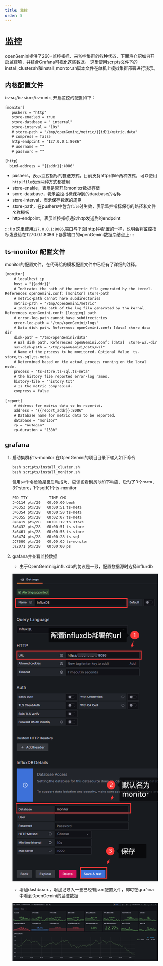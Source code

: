 ```yaml
---
title: 监控
order: 5
---
```



# 监控

openGemini提供了260+监控指标，来监控集群的各种状态，下面将介绍如何开启监控项，并结合Grafana可视化这些数据。
这里使用scripts文件下的install_cluster.sh和install_monitor.sh脚本文件在单机上模拟集群部署进行演示。

## 内核配置文件

ts-sql/ts-store/ts-meta, 开启监控的配置如下：

```editorconfig
[monitor]
   pushers = "http"
   store-enabled = true
   store-database = "_internal"
   store-interval = "10s"
   # store-path = "/tmp/openGemini/metric/{{id}}/metric.data"
   # compress = false
   http-endpoint = "127.0.0.1:8086"
   # username = ""
   # password = ""

[http]
  bind-address = "{{addr}}:8086"
```

- pushers，表示监控指标的推送方式，目前支持http和file两种方式，可以使用`http|file`表示两种方式都使用
- store-enable，表示是否开启monitor数据存储
- store-database，表示监控指标保存到的database的名称
- store-interval，表示保存数据的周期
- store-path，在pushers中包含`file`时生效，表示监控指标保存的路径和文件名称模板
- http-endpoint，表示监控指标通过http发送到的endpoint

::: tip
这里使用`127.0.0.1:8086`,端口与下面[http]中配置的一样，说明会将监控指标发送给在127.0.0.1:8086下暴露端口的openGemini数据库结点上
:::

## ts-monitor 配置文件
monitor的配置文件，在代码给的模板配置文件中已经有了详细的注释。
```editorconfig
[monitor]
    # localhost ip
    host = "{{addr}}"
    # Indicates the path of the metric file generated by the kernel. References openGemini.conf: [monitor] store-path
    # metric-path cannot have subdirectories
    metric-path = "/tmp/openGemini/metric"
    # Indicates the path of the log file generated by the kernel. References openGemini.conf: [logging] path
    # error-log-path cannot have subdirectories
    error-log-path = "/tmp/openGemini/logs"
    # Data disk path. References openGemini.conf: [data] store-data-dir
    disk-path = "/tmp/openGemini/data"
    # Wal disk path. References openGemini.conf: [data]  store-wal-dir
    aux-disk-path = "/tmp/openGemini/data/wal"
    # Name of the process to be monitored. Optional Value: ts-store,ts-sql,ts-meta.
    # Determined based on the actual process running on the local node.
    process = "ts-store,ts-sql,ts-meta"
    # the history file reported error-log names.
    history-file = "history.txt"
    # Is the metric compressed.
    compress = false

[report]
    # Address for metric data to be reported.
    address = "{{report_addr}}:8086"
    # Database name for metric data to be reported.
    database = "monitor"
    rp = "autogen"
    rp-duration = "168h"
```

## grafana
1. 启动集群和ts-monitor
    在OpenGemini的项目目录下输入如下命令
    ```shell
    bash scripts/install_cluster.sh
    bash scripts/install_monitor.sh 
    ```
    使用`ps`命令检验是否启动成功，应该能看到类似如下响应，启动了3个meta，3个store，1个sql和1个ts-monitor
    ```shell
    PID TTY          TIME CMD
    346114 pts/28   00:00:00 bash
    346353 pts/28   00:00:51 ts-meta
    346354 pts/28   00:00:50 ts-meta
    346355 pts/28   00:02:07 ts-meta
    346419 pts/28   00:01:12 ts-store
    346432 pts/28   00:00:51 ts-store
    346461 pts/28   00:00:55 ts-store
    346474 pts/28   00:00:28 ts-sql
    357880 pts/28   00:00:03 ts-monitor
    382071 pts/28   00:00:00 ps
    ```
    
2. grafana并查看监控数据

   - 由于OpenGemini与influxdb的协议是一致，配置数据源时选择influxdb
   
   ![](../../../static/img/guide/manage/monitor/dbsource.png)
   
   - 增加dashboard，增加或导入一些已经有json配置文件，即可在grafana中看到OpenGemini的监控数据

   ![](../../../static/img/guide/manage/monitor/dashboard.png)

